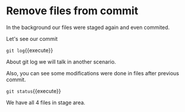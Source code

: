 # Remove files from commit

In the background our files were staged again and even commited.

Let's see our commit

`git log`{{execute}}

About git log we will talk in another scenario.

Also, you can see some modifications were done in files after previous commit.

`git status`{{execute}}

We have all 4 files in stage area.
